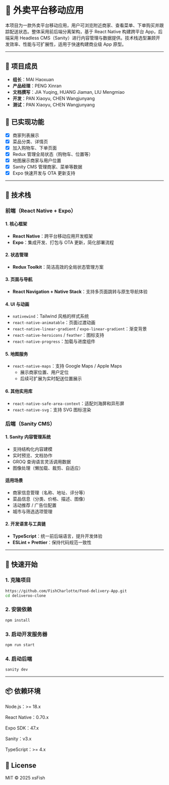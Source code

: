 # 🍱 外卖平台移动应用

本项目为一款外卖平台移动应用，用户可浏览附近商家、查看菜单、下单购买并跟踪配送状态。整体采用前后端分离架构，基于 React Native 构建跨平台 App，后端采用 Headless CMS（Sanity）进行内容管理与数据提供。技术栈选型兼顾开发效率、性能与可扩展性，适用于快速构建商业级 App 原型。

---

## 🥇 项目成员
- **组长**：MAI Haoxuan
- **产品经理**：PENG Xinran
- **文档撰写**：JIA Yuqing, HUANG Jiaman, LIU Mengmiao
- **开发**：PAN Xiaoyu, CHEN Wangjunyang
- **测试**：PAN Xiaoyu, CHEN Wangjunyang

## 🧩 已实现功能

- [x] 商家列表展示
- [x] 菜品分类、详情页
- [x] 加入购物车、下单页面
- [x] Redux 管理全局状态（购物车、位置等）
- [x] 地图展示商家与用户位置
- [x] Sanity CMS 管理商家、菜单等数据
- [x] Expo 快速开发与 OTA 更新支持

---

## 🔧 技术栈

### 前端（React Native + Expo）

#### 1. 核心框架

- **React Native**：跨平台移动应用开发框架
- **Expo**：集成开发、打包与 OTA 更新，简化部署流程

#### 2. 状态管理

- **Redux Toolkit**：简洁高效的全局状态管理方案

#### 3. 页面与导航

- **React Navigation + Native Stack**：支持多页面跳转与原生导航体验

#### 4. UI 与动画

- `nativewind`：Tailwind 风格的样式系统
- `react-native-animatable`：页面过渡动画
- `react-native-linear-gradient` / `expo-linear-gradient`：渐变背景
- `react-native-heroicons` / `feather`：图标支持
- `react-native-progress`：加载与进度组件

#### 5. 地图服务

- `react-native-maps`：支持 Google Maps / Apple Maps
    - 展示商家位置、用户定位
    - 后续可扩展为实时配送位置展示

#### 6. 其他实用库

- `react-native-safe-area-context`：适配刘海屏和异形屏
- `react-native-svg`：支持 SVG 图标渲染


### 后端（Sanity CMS）

#### 1. Sanity 内容管理系统

- 支持结构化内容建模
- 实时预览、文档协作
- GROQ 查询语言灵活调用数据
- 图像处理（懒加载、裁剪、自适应）

#### 适用场景

- 商家信息管理（名称、地址、评分等）
- 菜品信息（分类、价格、描述、图像）
- 活动推荐 / 广告位配置
- 城市与筛选选项管理

#### 2. 开发语言与工具链

- **TypeScript**：统一前后端语言，提升开发体验
- **ESLint + Prettier**：保持代码规范一致性

---

## 🚀 快速开始

### 1. 克隆项目

```bash
https://github.com/FishCharlotte/Food-delivery-App.git
cd deliveroo-clone
```
### 2. 安装依赖

```bash
npm install
```
### 3. 启动开发服务器

```bash
npm run start
```

### 4. 启动后端

```bash
sanity dev
```

---

## 📦 依赖环境
Node.js：>= 18.x

React Native：0.70.x

Expo SDK：47.x

Sanity：v3.x

TypeScript：>= 4.x

## 📄 License
MIT © 2025 xsFish
